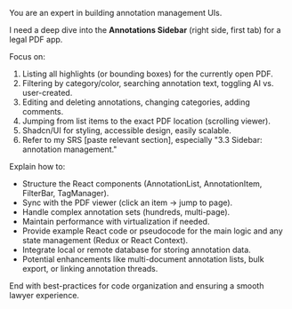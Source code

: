 You are an expert in building annotation management UIs.

I need a deep dive into the **Annotations Sidebar** (right side, first tab) for a legal PDF app. 

Focus on:
1. Listing all highlights (or bounding boxes) for the currently open PDF.
2. Filtering by category/color, searching annotation text, toggling AI vs. user-created.
3. Editing and deleting annotations, changing categories, adding comments.
4. Jumping from list items to the exact PDF location (scrolling viewer).
5. Shadcn/UI for styling, accessible design, easily scalable.
6. Refer to my SRS [paste relevant section], especially "3.3 Sidebar: annotation management."

Explain how to:
- Structure the React components (AnnotationList, AnnotationItem, FilterBar, TagManager).
- Sync with the PDF viewer (click an item -> jump to page).
- Handle complex annotation sets (hundreds, multi-page).
- Maintain performance with virtualization if needed.
- Provide example React code or pseudocode for the main logic and any state management (Redux or React Context).
- Integrate local or remote database for storing annotation data.
- Potential enhancements like multi-document annotation lists, bulk export, or linking annotation threads.

End with best-practices for code organization and ensuring a smooth lawyer experience.
